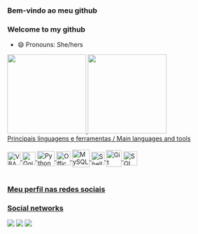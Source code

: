 ### Bem-vindo ao meu github
### Welcome to my github
- 😄 Pronouns: She/hers

 <div>
  <a href="https://github.com/Float-in-tec">
  <img height="180em" src="https://github-readme-stats.vercel.app/api?username=Float-in-tec&show_icons=true&theme=tokyonight&include_all_commits=true&count_private=true"/>
  <img height="180em" src="https://github-readme-stats.vercel.app/api/top-langs/?username=Float-in-tec&layout=compact&langs_count=6&theme=tokyonight"/>
</div>
 Principais linguagens e ferramentas /
 Main languages and tools
<div style="display: inline_block"><br> 
  <img align="center" alt="VBA" height="30" width="30" src="https://styles.redditmedia.com/t5_2rnlw/styles/communityIcon_z3kwah4z27c71.png?width=256&s=5bac38c05ef99a5cfe910cd79d94b0e9dbe15e6d">   
 <img align="center" alt="Qgis" height="30" width="30" src="https://upload.wikimedia.org/wikipedia/commons/7/77/Qgis-icon-3.0.png">  
 <img align="center" alt="Python" height="35" width="40" src="https://cdn.jsdelivr.net/gh/devicons/devicon/icons/python/python-original-wordmark.svg">
 <img align="center" alt="Office" height="32" width="32" src="https://cdn.icon-icons.com/icons2/1156/PNG/512/1486565573-microsoft-office_81557.png">
 <img align="center" alt="MySQL" height="40" width="40" src="https://cdn.icon-icons.com/icons2/2415/PNG/512/mysql_original_wordmark_logo_icon_146417.png">
 <img align="center" alt="Shell" height="30" width="30" src="https://cdn.icon-icons.com/icons2/39/PNG/128/Konsole_shell_terminal_6138.png">
 <img align="center" alt="Git" height="38" width="35" src="https://cdn.icon-icons.com/icons2/2415/PNG/512/git_plain_wordmark_logo_icon_146508.png">
 <img align="center" alt="SQL" height="32" width="32" src="https://cdn.icon-icons.com/icons2/273/PNG/256/icon_sql_256_30046.png">
</div>
         
 <br>
 
 ### Meu perfil nas redes sociais
 ### Social networks
 
<div> 
  <a href="discordapp.com/users/514897308010414125" target="_blank"><img src="https://img.shields.io/badge/Discord-7289DA?style=for-the-badge&logo=discord&logoColor=white" target="_blank"></a> 
  <a href = "mailto:fhcampos08@gmail.com"><img src="https://img.shields.io/badge/-Gmail-%23333?style=for-the-badge&logo=gmail&logoColor=white" target="_blank"></a>
  <a href="https://www.linkedin.com/in/flotin-yara-campos-7a141a76/" target="_blank"><img src="https://img.shields.io/badge/-LinkedIn-%230077B5?style=for-the-badge&logo=linkedin&logoColor=white" target="_blank"></a> 

</div>
